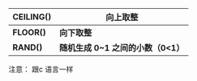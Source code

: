 | **CEILING()** | **向上取整**                       |
| ------------- | ---------------------------------- |
| **FLOOR()**   | **向下取整**                       |
| **RAND()**    | **随机生成 0~1 之间的小数（0<1）** |



注意： 跟c 语言一样